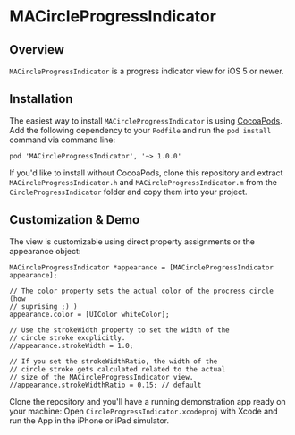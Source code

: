# MACircleProgressIndicator
## Overview
`MACircleProgressIndicator` is a progress indicator view for iOS 5 or newer.

## Installation
The easiest way to install `MACircleProgressIndicator` is using [CocoaPods](http://cocoapods.org/). Add the following dependency to your `Podfile` and run the `pod install` command via command line:

	pod 'MACircleProgressIndicator', '~> 1.0.0'

If you'd like to install without CocoaPods, clone this repository and extract `MACircleProgressIndicator.h` and `MACircleProgressIndicator.m` from the `CircleProgressIndicator` folder and copy them into your project.

## Customization & Demo
The view is customizable using direct property assignments or the appearance object:

	MACircleProgressIndicator *appearance = [MACircleProgressIndicator appearance];

	// The color property sets the actual color of the procress circle (how
	// suprising ;) )
	appearance.color = [UIColor whiteColor];

	// Use the strokeWidth property to set the width of the
	// circle stroke excplicitly.
	//appearance.strokeWidth = 1.0;

	// If you set the strokeWidthRatio, the width of the
	// circle stroke gets calculated related to the actual
	// size of the MACircleProgressIndicator view.
	//appearance.strokeWidthRatio = 0.15; // default

Clone the repository and you'll have a running demonstration app ready on your machine: Open `CircleProgressIndicator.xcodeproj` with Xcode and run the App in the iPhone or iPad simulator.